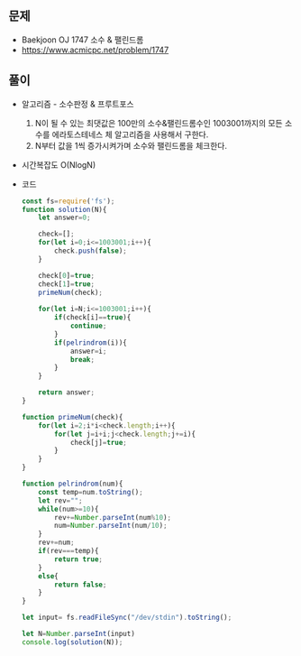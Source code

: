 문제
-----

+ Baekjoon OJ 1747 소수 & 팰린드롬
+ https://www.acmicpc.net/problem/1747

풀이 
------

+ 알고리즘 - 소수판정 & 프루트포스

  1. N이 될 수 있는 최댓값은 100만의 소수&팰린드롬수인 1003001까지의 모든 소수를 에라토스테네스 체 알고리즘을 사용해서 구한다.
  2. N부터 값을 1씩 증가시켜가며 소수와 팰린드롬을 체크한다.



+ 시간복잡도 O(NlogN)



+ 코드

  ``` javascript
  const fs=require('fs');
  function solution(N){
      let answer=0;
  
      check=[];
      for(let i=0;i<=1003001;i++){
          check.push(false);
      }
  
      check[0]=true;
      check[1]=true;
      primeNum(check);
      
      for(let i=N;i<=1003001;i++){
          if(check[i]==true){
              continue;
          }
          if(pelrindrom(i)){
              answer=i;
              break;
          }
      }
  
      return answer;
  }
  
  function primeNum(check){
      for(let i=2;i*i<check.length;i++){
          for(let j=i+i;j<check.length;j+=i){
              check[j]=true;
          }
      }
  }
  
  function pelrindrom(num){
      const temp=num.toString();
      let rev="";
      while(num>=10){
          rev+=Number.parseInt(num%10);
          num=Number.parseInt(num/10);
      }
      rev+=num;
      if(rev===temp){
          return true;
      }
      else{
          return false;
      }
  }
  
  let input= fs.readFileSync("/dev/stdin").toString();
  
  let N=Number.parseInt(input)
  console.log(solution(N));
  ```

